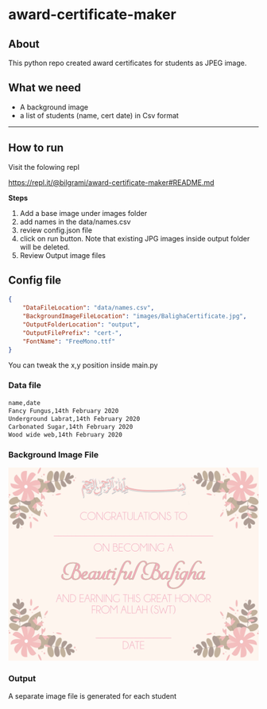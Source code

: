 # award-certificate-maker

## About
This python repo created award certificates for students as JPEG image. 

## What we need
- A background image 
- a list of students (name, cert date) in Csv format

---
## How to run
Visit the folowing repl

https://repl.it/@bilgrami/award-certificate-maker#README.md

**Steps**

1) Add a base image under images folder
2) add names in the data/names.csv
3) review config.json file
4) click on run button. Note that existing JPG images inside output folder will be deleted.
5) Review Output image files

## Config file 

```json
{
    "DataFileLocation": "data/names.csv",
    "BackgroundImageFileLocation": "images/BalighaCertificate.jpg",
    "OutputFolderLocation": "output",
    "OutputFilePrefix": "cert-",
    "FontName": "FreeMono.ttf"
}
```

You can tweak the x,y position inside main.py

### Data file 

```csv
name,date
Fancy Fungus,14th February 2020
Underground Labrat,14th February 2020
Carbonated Sugar,14th February 2020
Wood wide web,14th February 2020
```

### Background Image File 

![background image](images/BalighaCertificate.jpg)

### Output
A separate image file is generated for each student
